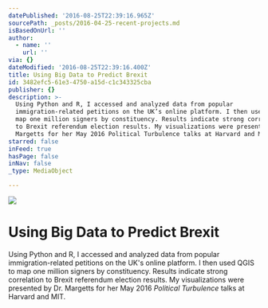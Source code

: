 ```yaml
---
datePublished: '2016-08-25T22:39:16.965Z'
sourcePath: _posts/2016-04-25-recent-projects.md
isBasedOnUrl: ''
author:
  - name: ''
    url: ''
via: {}
dateModified: '2016-08-25T22:39:16.400Z'
title: Using Big Data to Predict Brexit
id: 3482efc5-61e3-4750-a15d-c1c343325cba
publisher: {}
description: >-
  Using Python and R, I accessed and analyzed data from popular
  immigration-related petitions on the UK’s online platform. I then used QGIS to
  map one million signers by constituency. Results indicate strong correlation
  to Brexit referendum election results. My visualizations were presented by Dr.
  Margetts for her May 2016 Political Turbulence talks at Harvard and MIT.
starred: false
inFeed: true
hasPage: false
inNav: false
_type: MediaObject

---
```

![](https://the-grid-user-content.s3-us-west-2.amazonaws.com/2657a9ed-f031-407c-ab77-16cdb9b22c12.png)

# Using Big Data to Predict Brexit

Using Python and R, I accessed and analyzed data from popular immigration-related petitions on the UK's online platform. I then used QGIS to map one million signers by constituency. Results indicate strong correlation to Brexit referendum election results. My visualizations were presented by Dr. Margetts for her May 2016 _Political Turbulence_ talks at Harvard and MIT.